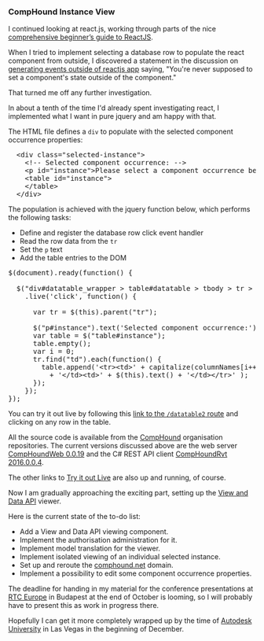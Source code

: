 <head>
<title>The 3D Web Coder</title>
<meta http-equiv="Content-Type" content="text/html; charset=utf-8"/>
<link rel="stylesheet" type="text/css" href="3dwc.css"/>
<script src="run_prettify.js" type="text/javascript"></script>
<!--
<script src="https://google-code-prettify.googlecode.com/svn/loader/run_prettify.js" type="text/javascript"></script>
-->
</head>

<!---

#adskdevnetwrk
#expressjs
#RestSharp #restapi
#Autodesk #IoT #SeeControl #cloud
#python #markdown #asciidoc
#gcal #caldav #googleapi
#milanojs
#3dwebaccel #prague #webgl #3dweb #a360
#au2015 #autocad #inventor #ah8 #cubeathens #developers
#aws #handlebars
#ViewAndDataAPI
#javascript
#JsFiddle #Reactjs
#autodesku #rtceur
akn_include

CompHound Instance View #Reactjs #Heroku #MongoDB #3dwebcoder #revitapi #nodejs #adsk #mongolab #jquery

I worked through parts of the nice comprehensive beginner’s guide to ReactJS. When I tried to implement selecting a database row to populate the react component from outside, I discovered that "You're never supposed to set a component's state outside of the component." That turned me off any further investigation and I took resort to jQuery instead, where I made much faster progress...

-->


### CompHound Instance View

I continued looking at react.js, working through parts of the
nice [comprehensive beginner’s guide to ReactJS](http://antjanus.com/blog/web-development-tutorials/front-end-development/comprehensive-beginners-guide-to-reactjs).

When I tried to implement selecting a database row to populate the react component from outside, I discovered a statement in the discussion
on [generating events outside of reactjs app](http://stackoverflow.com/questions/31354881/reactjs-generating-events-outside-of-reactjs-app) saying,
"You're never supposed to set a component's state outside of the component."

That turned me off any further investigation.

In about a tenth of the time I'd already spent investigating react, I implemented what I want in pure jquery and am happy with that.

The HTML file defines a `div` to populate with the selected component occurrence properties:

<pre class="prettyprint">
  &lt;div class="selected-instance"&gt;
    &lt;!-- Selected component occurrence: --&gt;
    &lt;p id="instance"&gt;Please select a component occurrence below:&lt;/p&gt;
    &lt;table id="instance"&gt;
    &lt;/table&gt;
  &lt;/div&gt;
</pre>

The population is achieved with the jquery function below, which performs the following tasks:

- Define and register the database row click event handler
- Read the row data from the `tr`
- Set the `p` text
- Add the table entries to the DOM

<pre class="prettyprint">
$(document).ready(function() {

  $("div#datatable_wrapper &gt; table#datatable &gt; tbody &gt; tr &gt; td")
    .live('click', function() {

      var tr = $(this).parent("tr");

      $("p#instance").text('Selected component occurrence:');
      var table = $("table#instance");
      table.empty();
      var i = 0;
      tr.find("td").each(function() {
        table.append('&lt;tr&gt;&lt;td&gt;' + capitalize(columnNames[i++])
          + '&lt;/td&gt;&lt;td&gt;' + $(this).text() + '&lt;/td&gt;&lt;/tr&gt;' );
      });
    });
});
</pre>

You can try it out live by following
this [link to the `/datatable2` route](https://comphound.herokuapp.com/datatable2) and
clicking on any row in the table.

All the source code is available from the [CompHound](https://github.com/CompHound) organisation repositories.
The current versions discussed above are the web
server [CompHoundWeb 0.0.19](https://github.com/CompHound/CompHoundWeb/releases/tag/0.0.19) and
the C# REST API
client [CompHoundRvt 2016.0.0.4](https://github.com/CompHound/CompHoundRvt/releases/tag/2016.0.0.4).

The other links to [Try it out Live](https://github.com/CompHound/CompHoundWeb#try-it-out-live) are also up and running, of course.

Now I am gradually approaching the exciting part, setting up
the [View and Data API](https://developer.autodesk.com/) viewer.

Here is the current state of the to-do list:

- Add a View and Data API viewing component.
- Implement the authorisation administration for it.
- Implement model translation for the viewer.
- Implement isolated viewing of an individual selected instance.
- Set up and reroute the [comphound.net](http://comphound.net) domain.
- Implement a possibility to edit some component occurrence properties.

The deadline for handing in my material for the conference presentations at [RTC Europe](http://www.rtcevents.com/rtc2015eu) in Budapest at the end of October is looming, so I will probably have to present this as work in progress there.

Hopefully I can get it more completely wrapped up by the time of [Autodesk University](http://au.autodesk.com/) in Las Vegas in the beginning of December.

